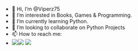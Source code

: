 - 👋 Hi, I’m @Viperz75
- 👀 I’m interested in Books, Games & Programming.
- 🌱 I’m currently learning Python.
- 💞️ I’m looking to collaborate on Python Projects
- 📫 How to reach me: <br>
- <span><a href="https://www.facebook.com/niazmahmud.akash.7/"><img src="https://img.icons8.com/cute-clipart/64/000000/facebook-new.png"/></a><a href="https://www.reddit.com/user/Viperz75"><img src="https://img.icons8.com/external-justicon-lineal-color-justicon/64/000000/external-reddit-social-media-justicon-lineal-color-justicon.png"/></a>
<a href="https://twitter.com/Viperz75"><img src="https://img.icons8.com/cute-clipart/64/000000/twitter.png"/></a></span>

<!---
Viperz75/Viperz75 is a ✨ special ✨ repository because its `README.md` (this file) appears on your GitHub profile.
You can click the Preview link to take a look at your changes.
--->

